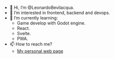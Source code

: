 - 👋 Hi, I’m @LeonardoBevilacqua.
- 👀 I’m interested in frontend, backend and devops.
- 🌱 I’m currently learning:
  - Game develop with Godot engine.
  - React.
  - Svelte.
  - PWA.
- 📫 How to reach me?
  - [My personal web page](https://leonardobevilacqua.com.br)

<!---
LeonardoBevilacqua/LeonardoBevilacqua is a ✨ special ✨ repository because its `README.md` (this file) appears on your GitHub profile.
You can click the Preview link to take a look at your changes.
--->
